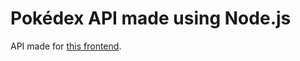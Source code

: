 # Pokédex API made using Node.js

API made for [this frontend](https://project-pokedex-ts-frontend.vercel.app).
